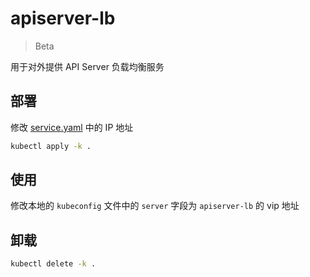 # apiserver-lb

> Beta

用于对外提供 API Server 负载均衡服务

## 部署

修改 [service.yaml](service.yaml) 中的 IP 地址

```sh
kubectl apply -k .
```

## 使用

修改本地的 `kubeconfig` 文件中的 `server` 字段为 `apiserver-lb` 的 vip 地址

## 卸载

```sh
kubectl delete -k .
```

